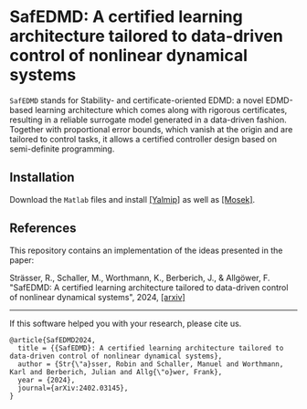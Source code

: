 # SafEDMD: A certified learning architecture tailored to data-driven control of nonlinear dynamical systems
`SafEDMD` stands for Stability- and certificate-oriented EDMD: a novel EDMD-based learning architecture which comes along with rigorous certificates, resulting in a reliable surrogate model generated in a data-driven fashion. Together with proportional error bounds, which vanish at the origin and are tailored to control tasks, it allows a certified controller design based on semi-definite programming.
## Installation
Download the `Matlab` files and install [[Yalmip]](https://yalmip.github.io/) as well as [[Mosek]](https://www.mosek.com/).
## References
This repository contains an implementation of the ideas presented in the paper:

Strässer, R., Schaller, M., Worthmann, K., Berberich, J., & Allgöwer, F. "SafEDMD: A certified learning architecture tailored to data-driven control of nonlinear dynamical systems", 2024, [[arxiv]](https://arxiv.org/abs/2402.03145)

---


If this software helped you with your research, please cite us.
```
@article{SafEDMD2024,
  title = {{SafEDMD}: A certified learning architecture tailored to data-driven control of nonlinear dynamical systems},
  author = {Str{\"a}sser, Robin and Schaller, Manuel and Worthmann, Karl and Berberich, Julian and Allg{\"o}wer, Frank},
  year = {2024},
  journal={arXiv:2402.03145},
}
